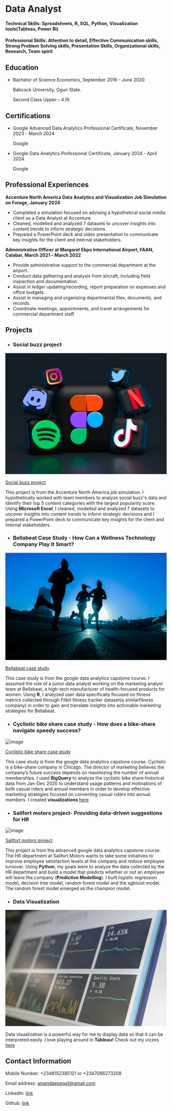 # Data Analyst

#### Technical Skills: Spreadsheets, R, SQL, Python, Visualization tools(Tableau, Power Bi)

#### Professional Skills: Attention to detail, Effective Communication skills, Strong Problem Solving skills, Presentation Skills, Organizational skills, Research, Team spirit


## Education
* Bachelor of Science Economics, September 2016 - June 2020
                            
  Babcock University, Ogun State.

  Second Class Upper – 4.19


  
## Certifications
* Google Advanced Data Analytics Professional Certificate,  November 2023 - March 2024
  
  Google
  

* Google Data Analytics Professional Certificate,   January 2024 - April 2024

  Google



## Professional Experiences  
 **Accenture North America Data Analytics and Visualization Job Simulation on Forage, January 2024**

* Completed a simulation focused on advising a hypothetical social media client as a Data Analyst at Accenture.
* Cleaned, modelled and analyzed 7 datasets to uncover insights into content trends to inform strategic decisions.
* Prepared a PowerPoint deck and video presentation to communicate key insights for the client and internal stakeholders.

**Administrative Officer at Margaret Ekpo International Airport, FAAN, Calabar, March 2021 – March 2022**

* Provide administrative support to the commercial department at the airport.
* Conduct data gathering and analysis from aircraft, including field inspection and documentation.
* Assist in ledger updating/recording, report preparation on expenses and office budgets.
* Assist in managing and organizing departmental files, documents, and records.
* Coordinate meetings, appointments, and travel arrangements for commercial department staff.


## Projects 
* ### Social buzz project

![image](/assets/img/social.jpg)

[Social buzz project](https://github.com/domeru369/social-buzz-project/blob/main/README.md)

This project is from the Accenture North America job simulation. I hypothetically worked with team members to analyze social buzz's data and identify their top 5 content categories with the largest popularity score. Using **Microsoft Excel**, I cleaned, modelled and analyzed 7 datasets to uncover insights into content trends to inform strategic decisions and I prepared a PowerPoint deck to communicate key insights for the client and internal stakeholders.



* ### Bellabeat Case Study - How Can a Wellness Technology Company Play It Smart?

![image](/assets/img/fitness.jpg)

[Bellabeat case study](https://github.com/domeru369/Bellabeat-case-study/blob/main/README.md)

This case study is from the google data analytics capstone course. I assumed the role of a junior data analyst working on the marketing analyst team at Bellabeat, a high-tech manufacturer of health-focused products for women. Using **R**, I analyzed user data specifically focused on fitness metrics collected through Fitbit fitness tracker dataset(a similarfitness company) in order to gain and translate insights into actionable marketing strategies for Bellabeat.



* ### Cyclistic bike share case study - How does a bike-share navigate speedy success?

![image](/assets/img/cyclist.jpg)

[Cyclistic bike share case study](https://github.com/domeru369/cyclistic-bike-share-case-study/blob/main/README.md)

This case study is from the google data analytics capstone course. Cyclistic is a bike-share company in Chicago. The director of marketing believes the company’s future success
depends on maximizing the number of annual memberships.  I used **BigQuery** to analyze the cyclistic bike share historical data from Jan-Dec 2020 to understand usage patterns and motivations of both casual riders and annual members in order to develop effective marketing strategies focused on converting casual riders into annual members. I created **visualizations** [here](https://public.tableau.com/app/profile/amanda.egega/viz/Bikesharevisualization/bikesharestory#1)



* ### Salifort motors project- Providing data-driven suggestions for HR

![image](/assets/img/motors.png)

[Salifort motors project](https://github.com/domeru369/Salifort-motors-project/blob/main/README.md)

This project is from the advanced google data analytics capstone course. The HR department at Salifort Motors wants to take some initiatives to improve employee satisfaction levels at the company and reduce employee turnover. Using **Python**, my goals were to analyze the data collected by the HR department and build a model that predicts whether or not an employee will leave the company (**Predictive Modelling**). I built logistic regression model, decision tree model, random forest model and the xgboost model. The random forest model emerged as the champion model.


* ### Data Visualization
  
![image](/assets/img/dataviz.jpg)

Data visualization is a powerful way for me to display data so that it can be interpreted easily. I love playing around in **Tableau!** Check out my vizzes [here](https://public.tableau.com/app/profile/amanda.egega/vizzes)



## Contact Information
Mobile Number: +2348152385121 or +2347066273208

Email address: amandaegega1@gmail.com

Linkedln: [link](https://www.linkedin.com/in/amanda-egega-04bb8220a/)

Github: [link](https://github.com/domeru369)
